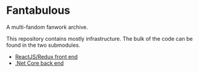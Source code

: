 # Fantabulous

A multi-fandom fanwork archive.

This repository contains mostly infrastructure. The bulk of the code can be
found in the two submodules.

* [ReactJS/Redux front end](https://github.com/zorac/fantabulous-react)
* [.Net Core back end](https://github.com/zorac/fantabulous-dotnet)
